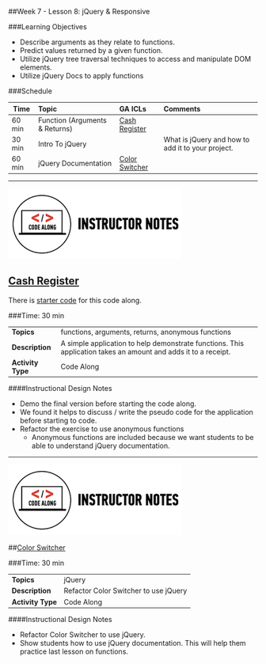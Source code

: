 ##Week 7 - Lesson 8: jQuery & Responsive

###Learning Objectives

*	Describe arguments as they relate to functions.
*	Predict values returned by a given function.
*	Utilize jQuery tree traversal techniques to access and manipulate DOM elements.
*	Utilize jQuery Docs to apply functions


###Schedule


| Time        | Topic| GA ICLs| Comments |
| ------------- |:-------------|:-------------------|:----------------|
| 60 min | Function (Arguments & Returns)| [Cash Register]() |  |
| 30 min | Intro To jQuery | | What is jQuery and how to add it to your project. |
| 60 min | jQuery Documentation| [Color Switcher]()|  |



---


![Code Demo](../../img/icons/instr_code_along.png)

## [Cash Register](http://codepen.io/nevan/pen/uBkEr)

There is [starter code](starter_code/) for this code along.

###Time: 30 min

| | |
| ------------- |:-------------|
| __Topics__ | functions, arguments, returns, anonymous functions  | 
| __Description__| A simple application to help demonstrate functions. This application takes an amount and adds it to a receipt. |   
| __Activity Type__| Code Along | 
 
 
####Instructional Design Notes

*	Demo the final version before starting the code along.
*	We found it helps to discuss / write the pseudo code for the application before starting to code.
*	Refactor the exercise to use anonymous functions 
	*	Anonymous functions are included because we want students to be able to understand jQuery documentation.	


---


![Code Demo](../../img/icons/instr_code_along.png)

##[Color Switcher](http://codepen.io/nevan/pen/dmklG)

###Time: 30 min

| | |
| ------------- |:-------------|
| __Topics__ | jQuery | 
| __Description__| Refactor Color Switcher to use jQuery|   
| __Activity Type__| Code Along | 
 

####Instructional Design Notes

*	Refactor Color Switcher to use jQuery.
*	Show students how to use jQuery documentation. This will help them practice last lesson on functions.

